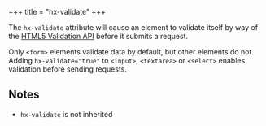 +++
title = "hx-validate"
+++

The `hx-validate` attribute will cause an element to validate itself by way of the
[HTML5 Validation API](@/docs.md#validation) before it submits a request.

Only `<form>` elements validate data by default, but other elements do not. Adding `hx-validate="true"` to `<input>`,
`<textarea>` or `<select>` enables validation before sending requests.

## Notes

- `hx-validate` is not inherited
